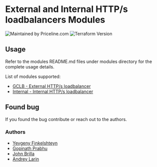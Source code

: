 # External and Internal HTTP/s loadbalancers Modules
![Maintained by Priceline.com](https://img.shields.io/badge/maintained%20by-priceline.com-blue)
![Terraform Version](https://img.shields.io/badge/tf-%3E%3D0.13-blue.svg)

## Usage
Refer to the modules README.md files under modules directory for the complete usage details.

List of modules supported:
- [GCLB - External HTTP/s loadbalancer](modules/gclb/README.md)
- [Internal - Internal HTTP/s loadbalancer](modules/internal-http/README.md)

## Found bug
If you found the bug contribute or reach out to the authors.

### Authors
- [Yevgeny Finkelshteyn][yf]
- [Gopinath Prabhu][gp]
- [John Brilla][jb]
- [Andrey Larin][al]

[yf]: mailto:yevgeny.finkelshteyn@priceline.com
[al]: mailto:andrey.larin@priceline.com
[gp]: mailto:gopinath.prabhu@priceline.com
[jb]: mailto:john.brilla@priceline.com

